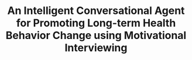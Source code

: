 ---
name: "An Intelligent Conversational Agent For Promoting"
title: "An Intelligent Conversational Agent for Promoting Long-term Health Behavior Change using Motivational Interviewing"
project: null
event: "AAAI Spring Symposium on AI and Health Communication"
authors:
- name: "Schulman, D."
- name: "Bickmore, T."
- name: "Sidner, C."
year: 2011
resources:
- name: "AAAI2011-schulman"
  src: "AAAI2011-schulman.pdf"
external_url: null
draft: false 
headless: true
---